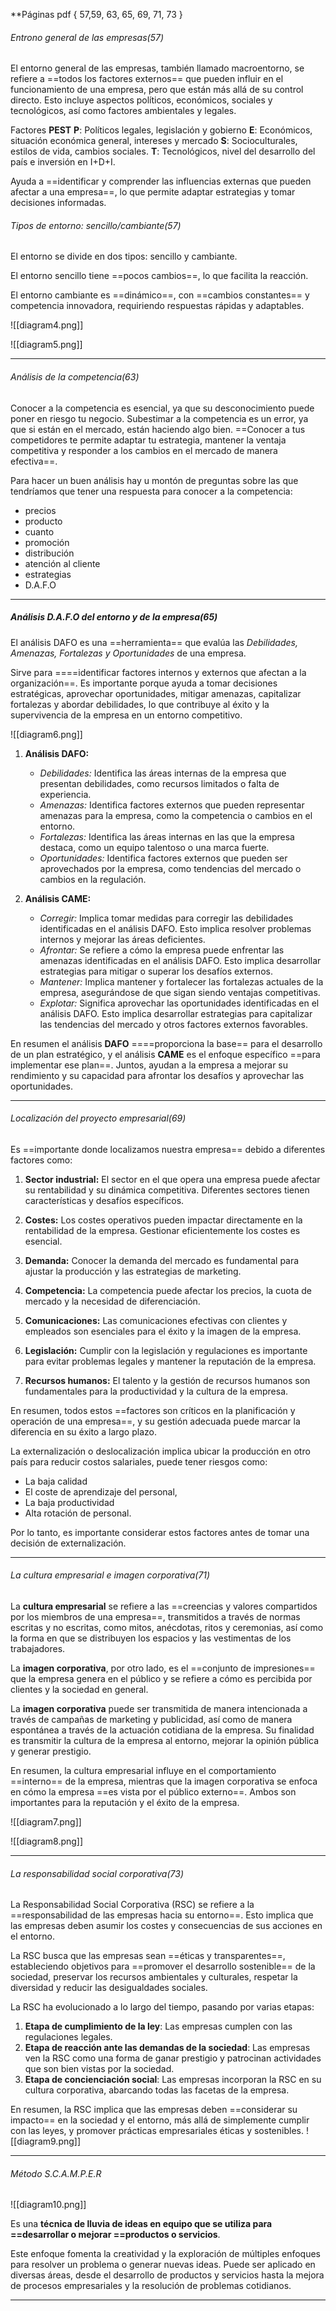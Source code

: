
**Páginas pdf {
	57,59, 63, 65, 69, 71, 73
	}


###### Entrono general de las empresas(57)
El entorno general de las empresas, también llamado macroentorno, se refiere a ==todos los factores externos== que pueden influir en el funcionamiento de una empresa, pero que están más allá de su control directo. Esto incluye aspectos políticos, económicos, sociales y tecnológicos, así como factores ambientales y legales.

Factores **PEST**
**P**:  Políticos legales, legislación y gobierno
**E**:  Económicos, situación económica general, intereses y mercado
**S**:  Socioculturales, estilos de vida, cambios sociales.
**T**:  Tecnológicos, nivel del desarrollo del país e inversión en I+D+I.
 
 Ayuda a ==identificar y comprender las influencias externas que pueden afectar a una empresa==, lo que permite adaptar estrategias y tomar decisiones informadas.

###### Tipos de entorno: sencillo/cambiante(57)
El entorno se divide en dos tipos: sencillo y cambiante. 

El entorno sencillo tiene ==pocos cambios==, lo que facilita la reacción.

El entorno cambiante es ==dinámico==, con ==cambios constantes== y competencia innovadora, requiriendo respuestas rápidas y adaptables.

![[diagram4.png]]

![[diagram5.png]]
___________

###### Análisis de la competencia(63)
Conocer a la competencia es esencial, ya que su desconocimiento puede poner en riesgo tu negocio. Subestimar a la competencia es un error, ya que si están en el mercado, están haciendo algo bien. ==Conocer a tus competidores te permite adaptar tu estrategia, mantener la ventaja competitiva y responder a los cambios en el mercado de manera efectiva==.

Para hacer un buen análisis hay u montón de preguntas sobre las que tendríamos que tener una respuesta para conocer a la competencia:

- precios
- producto
- cuanto
- promoción
- distribución
- atención al cliente
- estrategias
- D.A.F.O
_____________

##### Análisis D.A.F.O del entorno y de la empresa(65)

El análisis DAFO es una ==herramienta== que evalúa las *Debilidades, Amenazas, Fortalezas y Oportunidades* de una empresa.

Sirve para ====identificar factores internos y externos que afectan a la organización==. Es importante porque ayuda a tomar decisiones estratégicas, aprovechar oportunidades, mitigar amenazas, capitalizar fortalezas y abordar debilidades, lo que contribuye al éxito y la supervivencia de la empresa en un entorno competitivo.


![[diagram6.png]]
1. **Análisis DAFO:**
    
    - _Debilidades:_ Identifica las áreas internas de la empresa que presentan debilidades, como recursos limitados o falta de experiencia.
    - _Amenazas:_ Identifica factores externos que pueden representar amenazas para la empresa, como la competencia o cambios en el entorno.
    - _Fortalezas:_ Identifica las áreas internas en las que la empresa destaca, como un equipo talentoso o una marca fuerte.
    - _Oportunidades:_ Identifica factores externos que pueden ser aprovechados por la empresa, como tendencias del mercado o cambios en la regulación.
    
2. **Análisis CAME:**
    
    - _Corregir:_ Implica tomar medidas para corregir las debilidades identificadas en el análisis DAFO. Esto implica resolver problemas internos y mejorar las áreas deficientes.
    - _Afrontar:_ Se refiere a cómo la empresa puede enfrentar las amenazas identificadas en el análisis DAFO. Esto implica desarrollar estrategias para mitigar o superar los desafíos externos.
    - _Mantener:_ Implica mantener y fortalecer las fortalezas actuales de la empresa, asegurándose de que sigan siendo ventajas competitivas.
    - _Explotar:_ Significa aprovechar las oportunidades identificadas en el análisis DAFO. Esto implica desarrollar estrategias para capitalizar las tendencias del mercado y otros factores externos favorables.

En resumen el análisis **DAFO** ====proporciona la base== para el desarrollo de un plan estratégico, y el análisis **CAME** es el enfoque específico ==para implementar ese plan==. Juntos, ayudan a la empresa a mejorar su rendimiento y su capacidad para afrontar los desafíos y aprovechar las oportunidades.
_______________
###### Localización del proyecto empresarial(69)

Es ==importante donde localizamos nuestra empresa== debido a diferentes factores como:

1. **Sector industrial:** El sector en el que opera una empresa puede afectar su rentabilidad y su dinámica competitiva. Diferentes sectores tienen características y desafíos específicos.

2. **Costes:** Los costes operativos pueden impactar directamente en la rentabilidad de la empresa. Gestionar eficientemente los costes es esencial.

3. **Demanda:** Conocer la demanda del mercado es fundamental para ajustar la producción y las estrategias de marketing.

4. **Competencia:** La competencia puede afectar los precios, la cuota de mercado y la necesidad de diferenciación.

5. **Comunicaciones:** Las comunicaciones efectivas con clientes y empleados son esenciales para el éxito y la imagen de la empresa.

6. **Legislación:** Cumplir con la legislación y regulaciones es importante para evitar problemas legales y mantener la reputación de la empresa.

7. **Recursos humanos:** El talento y la gestión de recursos humanos son fundamentales para la productividad y la cultura de la empresa.

En resumen, todos estos ==factores son críticos en la planificación y operación de una empresa==, y su gestión adecuada puede marcar la diferencia en su éxito a largo plazo.

La externalización o deslocalización implica ubicar la producción en otro país para reducir costos salariales, puede tener riesgos como:
- La baja calidad 
- El coste de aprendizaje del personal,
- La baja productividad
- Alta rotación de personal. 

Por lo tanto, es importante considerar estos factores antes de tomar una decisión de externalización.

________________________________________
###### La cultura empresarial e imagen corporativa(71)

La **cultura empresarial** se refiere a las ==creencias y valores compartidos por los miembros de una empresa==, transmitidos a través de normas escritas y no escritas, como mitos, anécdotas, ritos y ceremonias, así como la forma en que se distribuyen los espacios y las vestimentas de los trabajadores.

La **imagen corporativa**, por otro lado, es el ==conjunto de impresiones== que la empresa genera en el público y se refiere a cómo es percibida por clientes y la sociedad en general.

La  **imagen corporativa** puede ser transmitida de manera intencionada a través de campañas de marketing y publicidad, así como de manera espontánea a través de la actuación cotidiana de la empresa. Su finalidad es transmitir la cultura de la empresa al entorno, mejorar la opinión pública y generar prestigio.

En resumen, la cultura empresarial influye en el comportamiento ==interno== de la empresa, mientras que la imagen corporativa se enfoca en cómo la empresa ==es vista por el público externo==. Ambos son importantes para la reputación y el éxito de la empresa.

![[diagram7.png]]

![[diagram8.png]]

_____________________
###### La responsabilidad social corporativa(73)

La Responsabilidad Social Corporativa (RSC) se refiere a la ==responsabilidad de las empresas hacia su entorno==. Esto implica que las empresas deben asumir los costes y consecuencias de sus acciones en el entorno. 

La RSC busca que las empresas sean ==éticas y transparentes==, estableciendo objetivos para ==promover el desarrollo sostenible== de la sociedad, preservar los recursos ambientales y culturales, respetar la diversidad y reducir las desigualdades sociales.

La RSC ha evolucionado a lo largo del tiempo, pasando por varias etapas:
1. **Etapa de cumplimiento de la ley**: Las empresas cumplen con las regulaciones legales.
2. **Etapa de reacción ante las demandas de la sociedad**: Las empresas ven la RSC como una forma de ganar prestigio y patrocinan actividades que son bien vistas por la sociedad.
3. **Etapa de concienciación social**: Las empresas incorporan la RSC en su cultura corporativa, abarcando todas las facetas de la empresa.

En resumen, la RSC implica que las empresas deben ==considerar su impacto== en la sociedad y el entorno, más allá de simplemente cumplir con las leyes, y promover prácticas empresariales éticas y sostenibles.
![[diagram9.png]]



___________________________

###### Método S.C.A.M.P.E.R

![[diagram10.png]]

Es una **técnica de lluvia de ideas en equipo que se utiliza para ==desarrollar o mejorar ==productos o servicios**.

Este enfoque fomenta la creatividad y la exploración de múltiples enfoques para resolver un problema o generar nuevas ideas. Puede ser aplicado en diversas áreas, desde el desarrollo de productos y servicios hasta la mejora de procesos empresariales y la resolución de problemas cotidianos.

____________________________
